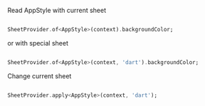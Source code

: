 Read AppStyle with current sheet

```dart

SheetProvider.of<AppStyle>(context).backgroundColor;
```
or with special sheet

```dart

SheetProvider.of<AppStyle>(context, 'dart').backgroundColor;
```

Change current sheet

```dart

SheetProvider.apply<AppStyle>(context, 'dart');
```
